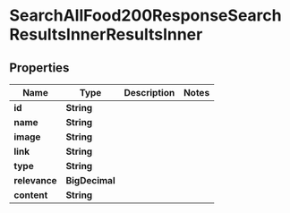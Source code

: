 

# SearchAllFood200ResponseSearchResultsInnerResultsInner


## Properties

| Name | Type | Description | Notes |
|------------ | ------------- | ------------- | -------------|
|**id** | **String** |  |  |
|**name** | **String** |  |  |
|**image** | **String** |  |  |
|**link** | **String** |  |  |
|**type** | **String** |  |  |
|**relevance** | **BigDecimal** |  |  |
|**content** | **String** |  |  |



